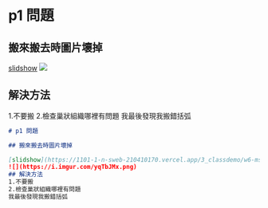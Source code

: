 # p1 問題

## 搬來搬去時圖片壞掉

[slidshow](https://1101-1-n-sweb-210410170.vercel.app/3_classdemo/w6-ms-slideshow/index.html)
![](https://i.imgur.com/yqTbJMx.png)
## 解決方法
1.不要搬
2.檢查巢狀組織哪裡有問題
我最後發現我搬錯括弧

```markdown
# p1 問題

## 搬來搬去時圖片壞掉

[slidshow](https://1101-1-n-sweb-210410170.vercel.app/3_classdemo/w6-ms-slideshow/index.html)
![](https://i.imgur.com/yqTbJMx.png)
## 解決方法
1.不要搬
2.檢查巢狀組織哪裡有問題
我最後發現我搬錯括弧

```

